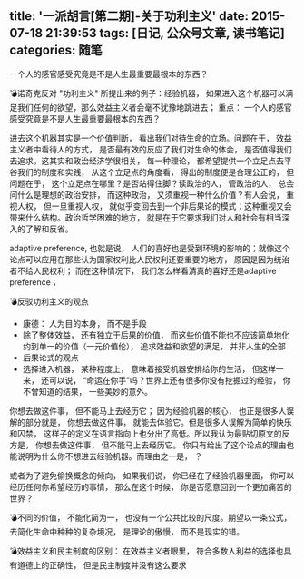 title: '一派胡言[第二期]-关于功利主义'
date: 2015-07-18 21:39:53
tags: [日记, 公众号文章, 读书笔记]
categories: 随笔
---

一个人的感官感受究竟是不是人生最重要最根本的东西？

<!-- more -->

💣诺奇克反对 "功利主义" 所提出来的例子：经验机器， 如果进入这个机器可以满足我们任何的欲望，那么效益主义者会毫不犹豫地跳进去； 重点： 一个人的感官感受究竟是不是人生最重要最根本的东西？

进去这个机器其实是一个价值判断， 看出我们对待生命的立场。问题在于， 效益主义者中看待人的方式， 是否最有效的反应了我们对生命的体会， 是否值得我们去追求。这其实和政治经济学很相关， 每一种理论， 都希望提供一个立足点去平谷我们的制度和实践， 从这个立足点的角度看， 得出的制度便是合理公正的， 但问题在于， 这个立足点在哪里？是否站得住脚？读政治的人， 管政治的人， 总会问什么是理想的政治安排， 而这种政治， 又须重视一种什么价值？有人会说， 重视人权， 但一旦重视人权， 就似乎变回去到一个非后果论的模式；这种重视又会带来什么结构。政治哲学困难的地方， 就是在于它要求我们对人和社会有相当深入的了解和反省。

adaptive preference, 也就是说， 人们的喜好也是受到环境的影响的；就像这个论点可以应用在那些认为国家权利比人民权利还要重要的地方， 原因是因为统治者不给人民权利； 而在这种情况下， 我们怎么样看清真的喜好还是adaptive preference；

💣反驳功利主义的观点
- 康德： 人为目的本身， 而不是手段
- 除了整体效益， 还有独立于后果的价值， 而这些价值不能也不应该简单地化约到单一的价值（一元价值伦）， 追求效益和欲望的满足， 并非人生的全部
- 后果论式的观点
- 选择进入机器， 某种程度上， 意味着接受机器安排给你的生活， 但这样一来， 还可以说， “命运在你手”吗？世界上还有很多你没有挖掘过的经验， 你不曾知道的结果， 一些美妙的意外。

你想去做这件事， 但不能马上去经历它； 因为经验机器的核心， 也正是很多人误解的部分就是， 你想去做这件事， 就能去体验它。但是很多人误解为简单的快乐和囚禁， 这样子的定义在语言指向上也分出了高低。所以我认为最贴切原文的反方是， 你想去做这件事， 但不能马上去经历它。  你只有给出了这个论点的理由也能说明为什么你不想进去经验机器。而理由之一是， ？

或者为了避免偷换概念的倾向， 如果我们说， 你已经在了经验机器里面， 你可以经历任何你希望经历的事情， 那么在这个时候， 你是否愿意回到一个更加痛苦的世界？

💣不同的价值， 不能化简为一， 也没有一个公共比较的尺度。期望以一条公式， 去简化生命中种种的复杂境况， 是理论的傲慢， 而不是现实的错。

💣效益主义和民主制度的区别： 在效益主义者眼里， 符合多数人利益的选择也具有道德上的正确性， 但是民主制度并没有这么要求
